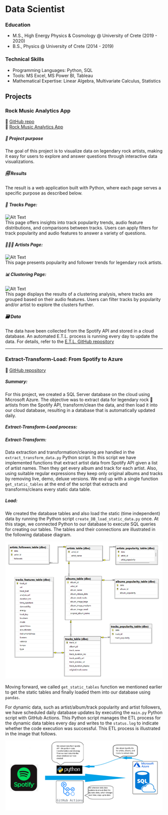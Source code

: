 # Data Scientist

### Education
- M.S., High Energy Physics & Cosmology @ University of Crete (2019 - 2020)
- B.S., Physics @ University of Crete (2014 - 2019)

### Technical Skills
- Programming Languages: Python, SQL
- Tools: MS Excel, MS Power BI, Tableau
- Mathematical Expertise: Linear Algebra, Multivariate Calculus, Statistics


## Projects

### **Rock Music Analytics App**
📌 [GitHub repo](https://github.com/Vangelis-Chocholis/rock-music-analytics-app)  
📌 [Rock Music Analytics App](https://rock-music-analytics.streamlit.app)
##### 🎯 Project purpose
The goal of this project is to visualize data on legendary rock artists, making it easy for users to explore and answer questions through interactive data visualizations.


##### 🗐 Results
The result is a web application built with Python, where each page serves a specific purpose as described below.
##### 🎸 Tracks Page: 
![Alt Text](assets/img/tracks-page.gif)  
This page offers insights into track popularity trends, audio feature distributions, and comparisons between tracks. Users can apply filters for track popularity and audio features to answer a variety of questions.


##### 🧑🏽‍🎤 Artists Page: 
![Alt Text](assets/img/artists-page.gif)  
This page presents popularity and follower trends for legendary rock artists.


##### 📊 Clustering Page: 
![Alt Text](assets/img/clustering-page.gif)  
This page displays the results of a clustering analysis, where tracks are grouped based on their audio features. Users can filter tracks by popularity and/or artist to explore the clusters further.


##### 🗃️ Data
The data have been collected from the Spotify API and stored in a cloud database. An automated E.T.L. process is running every day to update the data. For details, refer to the [E.T.L. GitHub repository](https://github.com/Vangelis-Chocholis/ETL_Spotify_data)


--------------------------------------



### Extract-Transform-Load: From Spotify to Azure
📌 [GitHub repository](https://github.com/Vangelis-Chocholis/ETL_Spotify_data)
##### Summary:
For this project, we created a SQL Server database on the cloud using Microsoft Azure. The objective was to extract data for legendary rock 🎸 artists from the Spotify API, transform/clean the data, and then load it into our cloud database, resulting in a database that is automatically updated daily.


##### **Extract-Transform-Load process:**

##### Extract-Transform:
Data extraction and transformation/cleaning are handled in the `extract_transform_data.py` Python script. In this script we have implemented functions that extract artist data from Spotify API given a list of artist names. Then they get every album and track for each artist. Also, using suitable regular expressions they keep only original albums and tracks by removing live, demo, deluxe versions. We end up with a single function `get_static_tables` at the end of the script  that extracts and transforms/cleans every static data table.

##### Load:
We created the database tables and also load the static (time independent) data by running the Python script `create_DB_load_static_data.py` once. At this stage, we connected Python to our database to execute SQL queries for creating our tables. The tables and their connections are illustrated in the following database diagram.

![Alt Text](assets/img/database_diagram.png)


 Moving forward, we called `get_static_tables` function we mentioned earlier to get the static tables and finally loaded them into our database using `pandas`.

For dynamic data, such as artist/album/track popularity and artist followers, we have scheduled daily database updates by executing the `main.py` Python script with GitHub Actions. This Python script manages the ETL process for the dynamic data tables every day and writes to the `status.log` to indicate whether the code execution was successful. This ETL process is illustrated in the image that follows.


![Alt Text](assets/img/ETL.png)


